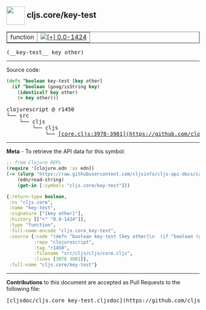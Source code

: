 ## <img width="48px" valign="middle" src="http://i.imgur.com/Hi20huC.png"> cljs.core/key-test

 <table border="1">
<tr>

<td>function</td>
<td><a href="https://github.com/cljsinfo/cljs-api-docs/tree/0.0-1424"><img valign="middle" alt="[+] 0.0-1424" src="https://img.shields.io/badge/+-0.0--1424-lightgrey.svg"></a> </td>
</tr>
</table>

 <samp>
(__key-test__ key other)<br>
</samp>

---





Source code:

```clj
(defn ^boolean key-test [key other]
  (if ^boolean (goog/isString key)
    (identical? key other)
    (= key other)))
```

 <pre>
clojurescript @ r1450
└── src
    └── cljs
        └── cljs
            └── <ins>[core.cljs:3978-3981](https://github.com/clojure/clojurescript/blob/r1450/src/cljs/cljs/core.cljs#L3978-L3981)</ins>
</pre>


---

__Meta__ - To retrieve the API data for this symbol:

```clj
;; from Clojure REPL
(require '[clojure.edn :as edn])
(-> (slurp "https://raw.githubusercontent.com/cljsinfo/cljs-api-docs/catalog/cljs-api.edn")
    (edn/read-string)
    (get-in [:symbols "cljs.core/key-test"]))
```

```clj
{:return-type boolean,
 :ns "cljs.core",
 :name "key-test",
 :signature ["[key other]"],
 :history [["+" "0.0-1424"]],
 :type "function",
 :full-name-encode "cljs.core_key-test",
 :source {:code "(defn ^boolean key-test [key other]\n  (if ^boolean (goog/isString key)\n    (identical? key other)\n    (= key other)))",
          :repo "clojurescript",
          :tag "r1450",
          :filename "src/cljs/cljs/core.cljs",
          :lines [3978 3981]},
 :full-name "cljs.core/key-test"}

```

---

__Contributions__ to this document are accepted as Pull Requests to the following file:

 <pre>
[cljsdoc/cljs.core_key-test.cljsdoc](https://github.com/cljsinfo/cljs-api-docs/blob/master/cljsdoc/cljs.core_key-test.cljsdoc)
</pre>

